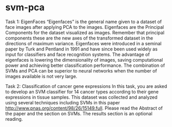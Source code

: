 # svm-pca

Task 1: EigenFaces
“Eigenfaces” is the general name given to a dataset of face images after applying PCA to the images. Eigenfaces are the Principal Components for the dataset visualized as images. Remember that principal components these are the new axes of the transformed dataset in the directions of maximum variance.
Eigenfaces were introduced in a seminal paper by Turk and Pentland in 1991 and have since been used widely as input for classifiers and face recognition systems. The advantage of eigenfaces is lowering the dimensionality of images, saving computational power and achieving better classification performance. The combination of SVMs and PCA can be superior to neural networks when the number of images available is not very large.

Task 2: Classification of cancer gene expressions
In this task, you are asked to develop an SVM classifier for 14 cancer types according to their gene expressions in tissue samples. This dataset was collected and analyzed using several techniques including SVMs in this paper http://www.pnas.org/content/98/26/15149.full. Please read the Abstract of the paper and the section on SVMs. The results section is an optional reading.
